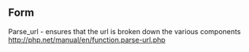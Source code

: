 ## Form

Parse_url - ensures that the url is broken down the various components
	http://php.net/manual/en/function.parse-url.php 